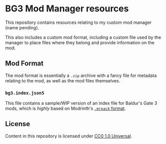 # BG3 Mod Manager resources

This repository contains resources relating to my custom mod manager (name pending).

This also includes a custom mod format, including a custom file used by the manager to
place files where they belong and provide information on the mod.

## Mod Format

The mod format is essentially a `.zip` archive with a fancy file for metadata relating
to the mod, as well as the mod files themselves.

### `bg3.index.json5`

This file contains a sample/WIP version of an index file for Baldur's Gate 3
mods, which is _highly_ based on Modrinth's [`.mrpack` format](https://docs.modrinth.com/modpacks/format).

## License

Content in this repository is licensed under [CC0 1.0 Universal](/LICENSE).
